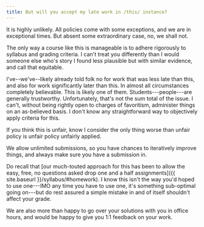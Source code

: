 ```yaml
---
title: But will you accept my late work in /this/ instance? 
---
```


It is highly unlikely. All policies come with some exceptions, and we
are in exceptional times. But absent some extraordinary case, no, we
shall not.

The only way a course like this is manageable is to adhere rigorously
to syllabus and grading criteria. I can't treat you differently than I
would someone else who's story I found less plausible but with similar
evidence, and call that equitable.

I've--we've--likely already told folk no for work that was less late
than this, and also for work significantly later than this. In almost
all circumstances completely believable. This is likely one of
them. Students---people---are generally trustworthy. Unfortunately,
that's not the sum total of the issue. I can't, without being rightly
open to charges of favoritism, administer things on an as-believed
basis. I don't know any straightforward way to objectively apply
criteria for this.

If you think this is unfair, know I consider the only thing worse than
unfair policy is unfair policy unfairly applied. 

We allow unlimited submissions, so you have chances to iteratively
improve things, and always make sure you have a submission in.

Do recall that [our much-touted approach for this has been to allow
the easy, free, no questions asked drop one and a half assignments]({{
site.baseurl }}/syllabus/#homework). I know this isn't the way you'd
hoped to use one---IMO any time you have to use one, it's something
sub-optimal going on---but do rest assured a simple mistake in and of
itself shouldn't affect your grade.

We are also more than happy to go over your solutions with you in
office hours, and would be happy to give you 1:1 feedback on your
work.

